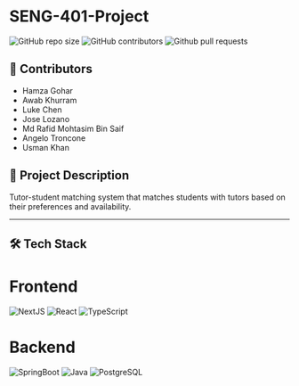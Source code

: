 # SENG-401-Project

![GitHub repo size](https://img.shields.io/github/repo-size/joselozano2003/SENG-401-Project?logo=github&color=blue)
![GitHub contributors](https://img.shields.io/github/contributors/joselozano2003/SENG-401-Project?logo=github&color=yellow)
![Github pull requests](https://img.shields.io/github/issues-pr/joselozano2003/SENG-401-Project?logo=github)

## 📝 Contributors

- Hamza Gohar
- Awab Khurram
- Luke Chen
- Jose Lozano
- Md Rafid Mohtasim Bin Saif
- Angelo Troncone
- Usman Khan

## 📖 Project Description

Tutor-student matching system that matches students with tutors based on their preferences and availability.

---

## 🛠️ Tech Stack

# Frontend

![NextJS](https://img.shields.io/badge/next%20js-000000?style=for-the-badge&logo=nextdotjs&logoColor=white)
![React](https://img.shields.io/badge/React-20232A?style=for-the-badge&logo=react&logoColor=61DAFB)
![TypeScript](https://img.shields.io/badge/TypeScript-007ACC?style=for-the-badge&logo=typescript&logoColor=white)

# Backend

![SpringBoot](https://img.shields.io/badge/Spring%20Boot-6DB33F.svg?style=for-the-badge&logo=Spring-Boot&logoColor=white)
![Java](https://img.shields.io/badge/JAVA-ED8B00?style=for-the-badge&logo=openjdk&logoColor=white)
![PostgreSQL](https://img.shields.io/badge/PostgreSQL-316192?style=for-the-badge&logo=postgresql&logoColor=white)